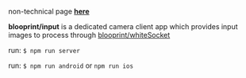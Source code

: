 non-technical page [**here**](https://github.com/blooprint/whiteSocket/wiki)

**blooprint/input** is a dedicated camera client app which provides input images to process through [blooprint/whiteSocket](https://github.com/blooprint/whiteSocket)

run: `$ npm run server`

run: `$ npm run android` or `npm run ios`
